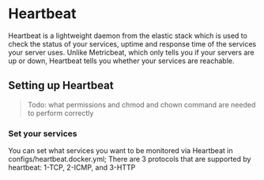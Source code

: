 # Heartbeat

Heartbeat is a lightweight daemon from the elastic stack which is used to check the status of your services, uptime and response time of the services your server uses. Unlike Metricbeat, which only tells you if your servers are up or down, Heartbeat tells you whether your services are reachable.

## Setting up Heartbeat

> Todo: what permissions and chmod and chown command are needed to perform correctly

### Set your services

You can set what services you want to be monitored via Heartbeat in configs/heartbeat.docker.yml;
There are 3 protocols that are supported by heartbeat: 1-TCP, 2-ICMP, and 3-HTTP